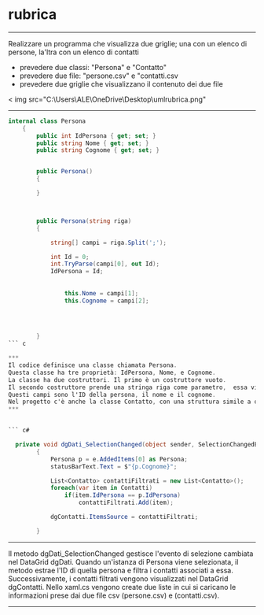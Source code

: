 # rubrica

***
Realizzare un programma che visualizza due griglie; una con un elenco di persone, la'ltra con un elenco di contatti

- prevedere due classi: "Persona" e "Contatto"
- prevedere due file: "persone.csv" e "contatti.csv
- prevedere due griglie che visualizzano il contenuto dei due file


< img src="C:\Users\ALE\OneDrive\Desktop\umlrubrica.png"
***


``` c#
internal class Persona
    {
        public int IdPersona { get; set; }
        public string Nome { get; set; }
        public string Cognome { get; set; }


        public Persona()
        {

        }



        public Persona(string riga)
        {

            string[] campi = riga.Split(';');

            int Id = 0;
            int.TryParse(campi[0], out Id);
            IdPersona = Id;
            
                
                this.Nome = campi[1];
                this.Cognome = campi[2];
               
          


        }
``` c

***
Il codice definisce una classe chiamata Persona.
Questa classe ha tre proprietà: IdPersona, Nome, e Cognome.
La classe ha due costruttori. Il primo è un costruttore vuoto.
Il secondo costruttore prende una stringa riga come parametro,  essa viene suddivisa in una serie di campi utilizzando il carattere ; come delimitatore.
Questi campi sono l'ID della persona, il nome e il cognome.
Nel progetto c'è anche la classe Contatto, con una struttura simile a questa.
***


``` c#

  private void dgDati_SelectionChanged(object sender, SelectionChangedEventArgs e)
        {
            Persona p = e.AddedItems[0] as Persona;
            statusBarText.Text = $"{p.Cognome}";

            List<Contatto> contattiFiltrati = new List<Contatto>();
            foreach(var item in Contatti)
                if(item.IdPersona == p.IdPersona)
                    contattiFiltrati.Add(item);

            dgContatti.ItemsSource = contattiFiltrati;

        }
```
***
Il metodo dgDati_SelectionChanged gestisce l'evento di selezione cambiata nel DataGrid dgDati.
Quando un'istanza di Persona viene selezionata, il metodo estrae l'ID di quella persona e filtra i contatti associati a essa. Successivamente, i contatti filtrati vengono visualizzati nel DataGrid dgContatti.
Nello xaml.cs vengono create due liste in cui si caricano le informazioni prese dai due file csv (persone.csv) e (contatti.csv).

***
